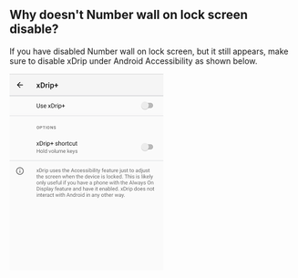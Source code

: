 ## Why doesn't Number wall on lock screen disable?  
  
If you have disabled Number wall on lock screen, but it still appears, make sure to disable xDrip under Android Accessibility as shown below.  
  
  ![](./images/AccessibilityOff.png)  
